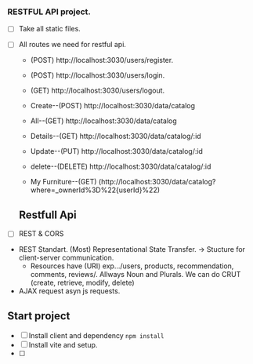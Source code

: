 ### RESTFUL API project.

- [ ] Take all static files.
- [ ] All routes we need for restful api.

  - (POST) http://localhost:3030/users/register.
  - (POST) http://localhost:3030/users/login.
  - (GET) http://localhost:3030/users/logout.

  - Create--(POST) http://localhost:3030/data/catalog
  - All--(GET) http://localhost:3030/data/catalog
  - Details--(GET) http://localhost:3030/data/catalog/:id
  - Update--(PUT) http://localhost:3030/data/catalog/:id
  - delete--(DELETE) http://localhost:3030/data/catalog/:id
  - My Furniture--(GET) (http://localhost:3030/data/catalog?where=\_ownerId%3D%22{userId}%22)

  ## Restfull Api

- [ ] REST & CORS
- REST Standart. (Most) Representational State Transfer.
  -> Stucture for client-server communication.
  - Resources have (URI) exp.../users, products, recommendation, comments, reviews/. Allways Noun and Plurals. We can do CRUT (create, retrieve, modify, delete)
- AJAX request asyn js requests.

## Start project

- [ ] Install client and dependency `npm install`
- [ ] Install vite and setup.
- [ ]
